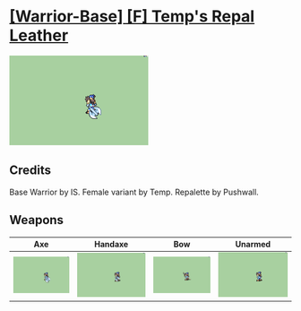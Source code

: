 # [\[Warrior-Base\] \[F\] Temp's Repal Leather](./%5BWarrior-Base%5D%20%5BF%5D%20Temp's%20Repal%20Leather)

<img src="./3.%20Axe/Axe_000.png" alt="[Warrior-Base] [F] Temp's Repal Leather standing" />

## Credits

Base Warrior by IS.
Female variant by Temp.
Repalette by Pushwall.

## Weapons


|Axe |Handaxe |Bow |Unarmed |
|  :---: | :---: | :---: | :---: |
| <img alt="Axe animation" src="./3.%20Axe/Axe.gif" /> | <img alt="Handaxe animation" src="./4.%20Handaxe/Handaxe.gif" /> | <img alt="Bow animation" src="./5.%20Bow/Bow.gif" /> | <img alt="Unarmed animation" src="./8.%20Unarmed/Unarmed.gif" /> |
